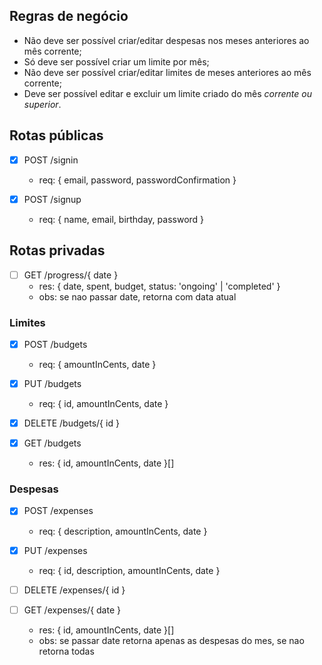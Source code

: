 ## Regras de negócio
- Não deve ser possível criar/editar despesas nos meses anteriores ao mês corrente;
- Só deve ser possível criar um limite por mês;
- Não deve ser possível criar/editar limites de meses anteriores ao mês corrente;
- Deve ser possível editar e excluir um limite criado do mês *corrente ou superior*.

## Rotas públicas

- [x] POST /signin
  - req: { email, password, passwordConfirmation }

- [x] POST /signup
  - req: { name, email, birthday, password }

## Rotas privadas

- [ ] GET /progress/{ date }
  - res: { date, spent, budget, status: 'ongoing' | 'completed' }
  - obs: se nao passar date, retorna com data atual 

### Limites

- [X] POST /budgets
  - req: { amountInCents, date }

- [X] PUT /budgets
  - req: { id, amountInCents, date }

- [X] DELETE /budgets/{ id }

- [X] GET /budgets
  - res: { id, amountInCents, date }[]

### Despesas

- [X] POST /expenses
  - req: { description, amountInCents, date }

- [X] PUT /expenses
  - req: { id, description, amountInCents, date }

- [ ] DELETE /expenses/{ id }

- [ ] GET /expenses/{ date }
  - res: { id, amountInCents, date }[]
  - obs: se passar date retorna apenas as despesas do mes, se nao retorna todas

